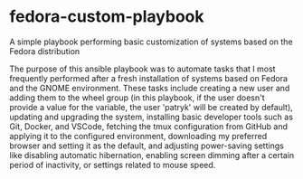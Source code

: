 # fedora-custom-playbook
A simple playbook performing basic customization of systems based on the Fedora distribution

The purpose of this ansible playbook was to automate tasks that I most frequently performed after a fresh installation of systems based on Fedora and the GNOME environment. These tasks include creating a new user and adding them to the wheel group (in this playbook, if the user doesn't provide a value for the variable, the user 'patryk' will be created by default), updating and upgrading the system, installing basic developer tools such as Git, Docker, and VSCode, fetching the tmux configuration from GitHub and applying it to the configured environment, downloading my preferred browser and setting it as the default, and adjusting power-saving settings like disabling automatic hibernation, enabling screen dimming after a certain period of inactivity, or settings related to mouse speed.
